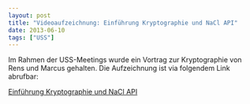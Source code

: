 ```yaml
---
layout: post
title: "Videoaufzeichnung: Einführung Kryptographie und NaCl API"
date: 2013-06-10
tags: ["USS"]
---
```


Im Rahmen der USS-Meetings wurde ein Vortrag zur Kryptographie von Rens und Marcus gehalten. Die Aufzeichnung ist via folgendem Link abrufbar:

[Einführung Kryptographie und NaCl API](http://uss.informatik.uni-ulm.de/videos/itsec-crypto.mp4)
